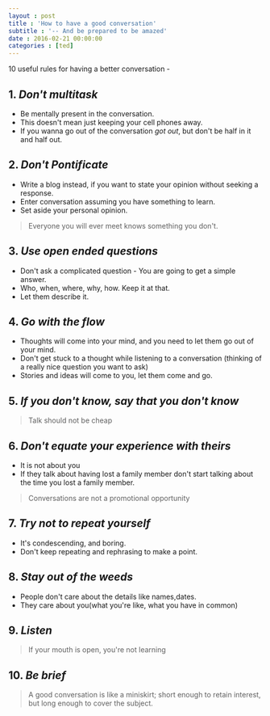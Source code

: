 ```yaml
---
layout : post
title : 'How to have a good conversation'
subtitle : '-- And be prepared to be amazed'
date : 2016-02-21 00:00:00
categories : [ted]
---
```


10 useful rules for having a better conversation -

## 1.  *Don't multitask*
  - Be mentally present in the conversation.
  - This doesn't mean just keeping your cell phones away.
  - If you wanna go out of the conversation *got out*, but don't be half in it and half out.

## 2.  *Don't Pontificate*
  - Write a blog instead, if you want to state your opinion without seeking a response.
  - Enter conversation assuming you have something to learn.
  - Set aside your personal opinion.

  > Everyone you will ever meet knows something you don't.

## 3. *Use open ended questions*
  - Don't ask a complicated question - You are going to get a simple answer.
  - Who, when, where, why, how. Keep it at that.
  - Let them describe it.

## 4. *Go with the flow*
  - Thoughts will come into your mind, and you need to let them go out of your mind.
  - Don't get stuck to a thought while listening to a conversation (thinking of a really nice question you want to ask)
  - Stories and ideas will come to you, let them come and go.
  
## 5. *If you don't know, say that you don't know*

  > Talk should not be cheap

## 6. *Don't equate your experience with theirs*
  - It is not about you
  - If they talk about having lost a family member don't start talking about the time you lost a family member.

  > Conversations are not a promotional opportunity

## 7. *Try not to repeat yourself*
  - It's condescending, and boring.
  - Don't keep repeating and rephrasing to make a point.

## 8. *Stay out of the weeds*
  - People don't care about the details like names,dates.
  - They care about you(what you're like, what you have in common)

## 9. *Listen*

  > If your mouth is open, you're not learning

## 10. *Be brief*

  > A good conversation is like a miniskirt; short enough to retain interest, but long enough to cover the subject.
